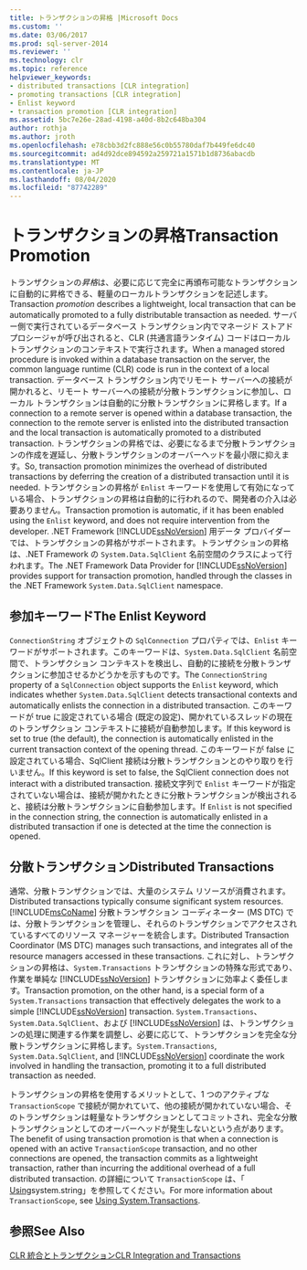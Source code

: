 ```yaml
---
title: トランザクションの昇格 |Microsoft Docs
ms.custom: ''
ms.date: 03/06/2017
ms.prod: sql-server-2014
ms.reviewer: ''
ms.technology: clr
ms.topic: reference
helpviewer_keywords:
- distributed transactions [CLR integration]
- promoting transactions [CLR integration]
- Enlist keyword
- transaction promotion [CLR integration]
ms.assetid: 5bc7e26e-28ad-4198-a40d-8b2c648ba304
author: rothja
ms.author: jroth
ms.openlocfilehash: e78cbb3d2fc888e56c0b55780daf7b449fe6dc40
ms.sourcegitcommit: ad4d92dce894592a259721a1571b1d8736abacdb
ms.translationtype: MT
ms.contentlocale: ja-JP
ms.lasthandoff: 08/04/2020
ms.locfileid: "87742289"
---
```

# <a name="transaction-promotion"></a><span data-ttu-id="f1a5a-102">トランザクションの昇格</span><span class="sxs-lookup"><span data-stu-id="f1a5a-102">Transaction Promotion</span></span>
  <span data-ttu-id="f1a5a-103">トランザクションの*昇格*は、必要に応じて完全に再頒布可能なトランザクションに自動的に昇格できる、軽量のローカルトランザクションを記述します。</span><span class="sxs-lookup"><span data-stu-id="f1a5a-103">Transaction *promotion* describes a lightweight, local transaction that can be automatically promoted to a fully distributable transaction as needed.</span></span> <span data-ttu-id="f1a5a-104">サーバー側で実行されているデータベース トランザクション内でマネージド ストアド プロシージャが呼び出されると、CLR (共通言語ランタイム) コードはローカル トランザクションのコンテキストで実行されます。</span><span class="sxs-lookup"><span data-stu-id="f1a5a-104">When a managed stored procedure is invoked within a database transaction on the server, the common language runtime (CLR) code is run in the context of a local transaction.</span></span>  <span data-ttu-id="f1a5a-105">データベース トランザクション内でリモート サーバーへの接続が開かれると、リモート サーバーへの接続が分散トランザクションに参加し、ローカル トランザクションは自動的に分散トランザクションに昇格します。</span><span class="sxs-lookup"><span data-stu-id="f1a5a-105">If a connection to a remote server is opened within a database transaction, the connection to the remote server is enlisted into the distributed transaction and the local transaction is automatically promoted to a distributed transaction.</span></span> <span data-ttu-id="f1a5a-106">トランザクションの昇格では、必要になるまで分散トランザクションの作成を遅延し、分散トランザクションのオーバーヘッドを最小限に抑えます。</span><span class="sxs-lookup"><span data-stu-id="f1a5a-106">So, transaction promotion minimizes the overhead of distributed transactions by deferring the creation of a distributed transaction until it is needed.</span></span> <span data-ttu-id="f1a5a-107">トランザクションの昇格が `Enlist` キーワードを使用して有効になっている場合、トランザクションの昇格は自動的に行われるので、開発者の介入は必要ありません。</span><span class="sxs-lookup"><span data-stu-id="f1a5a-107">Transaction promotion is automatic, if it has been enabled using the `Enlist` keyword, and does not require intervention from the developer.</span></span> <span data-ttu-id="f1a5a-108">.NET Framework [!INCLUDE[ssNoVersion](../../includes/ssnoversion-md.md)] 用データ プロバイダーでは、トランザクションの昇格がサポートされます。トランザクションの昇格は、.NET Framework の `System.Data.SqlClient` 名前空間のクラスによって行われます。</span><span class="sxs-lookup"><span data-stu-id="f1a5a-108">The .NET Framework Data Provider for [!INCLUDE[ssNoVersion](../../includes/ssnoversion-md.md)] provides support for transaction promotion, handled through the classes in the .NET Framework `System.Data.SqlClient` namespace.</span></span>  
  
## <a name="the-enlist-keyword"></a><span data-ttu-id="f1a5a-109">参加キーワード</span><span class="sxs-lookup"><span data-stu-id="f1a5a-109">The Enlist Keyword</span></span>  
 <span data-ttu-id="f1a5a-110">`ConnectionString` オブジェクトの `SqlConnection` プロパティでは、`Enlist` キーワードがサポートされます。このキーワードは、`System.Data.SqlClient` 名前空間で、トランザクション コンテキストを検出し、自動的に接続を分散トランザクションに参加させるかどうかを示すものです。</span><span class="sxs-lookup"><span data-stu-id="f1a5a-110">The `ConnectionString` property of a `SqlConnection` object supports the `Enlist` keyword, which indicates whether `System.Data.SqlClient` detects transactional contexts and automatically enlists the connection in a distributed transaction.</span></span> <span data-ttu-id="f1a5a-111">このキーワードが true に設定されている場合 (既定の設定)、開かれているスレッドの現在のトランザクション コンテキストに接続が自動参加します。</span><span class="sxs-lookup"><span data-stu-id="f1a5a-111">If this keyword is set to true (the default), the connection is automatically enlisted in the current transaction context of the opening thread.</span></span> <span data-ttu-id="f1a5a-112">このキーワードが false に設定されている場合、SqlClient 接続は分散トランザクションとのやり取りを行いません。</span><span class="sxs-lookup"><span data-stu-id="f1a5a-112">If this keyword is set to false, the SqlClient connection does not interact with a distributed transaction.</span></span> <span data-ttu-id="f1a5a-113">接続文字列で `Enlist` キーワードが指定されていない場合は、接続が開かれたときに分散トランザクションが検出されると、接続は分散トランザクションに自動参加します。</span><span class="sxs-lookup"><span data-stu-id="f1a5a-113">If `Enlist` is not specified in the connection string, the connection is automatically enlisted in a distributed transaction if one is detected at the time the connection is opened.</span></span>  
  
## <a name="distributed-transactions"></a><span data-ttu-id="f1a5a-114">分散トランザクション</span><span class="sxs-lookup"><span data-stu-id="f1a5a-114">Distributed Transactions</span></span>  
 <span data-ttu-id="f1a5a-115">通常、分散トランザクションでは、大量のシステム リソースが消費されます。</span><span class="sxs-lookup"><span data-stu-id="f1a5a-115">Distributed transactions typically consume significant system resources.</span></span> [!INCLUDE[msCoName](../../includes/msconame-md.md)] <span data-ttu-id="f1a5a-116">分散トランザクション コーディネーター (MS DTC) では、分散トランザクションを管理し、それらのトランザクションでアクセスされているすべてのリソース マネージャーを統合します。</span><span class="sxs-lookup"><span data-stu-id="f1a5a-116">Distributed Transaction Coordinator (MS DTC) manages such transactions, and integrates all of the resource managers accessed in these transactions.</span></span> <span data-ttu-id="f1a5a-117">これに対し、トランザクションの昇格は、`System.Transactions` トランザクションの特殊な形式であり、作業を単純な [!INCLUDE[ssNoVersion](../../includes/ssnoversion-md.md)] トランザクションに効率よく委任します。</span><span class="sxs-lookup"><span data-stu-id="f1a5a-117">Transaction promotion, on the other hand, is a special form of a `System.Transactions` transaction that effectively delegates the work to a simple [!INCLUDE[ssNoVersion](../../includes/ssnoversion-md.md)] transaction.</span></span> <span data-ttu-id="f1a5a-118">`System.Transactions`、`System.Data.SqlClient`、および [!INCLUDE[ssNoVersion](../../includes/ssnoversion-md.md)] は、トランザクションの処理に関連する作業を調整し、必要に応じて、トランザクションを完全な分散トランザクションに昇格します。</span><span class="sxs-lookup"><span data-stu-id="f1a5a-118">`System.Transactions`, `System.Data.SqlClient`, and [!INCLUDE[ssNoVersion](../../includes/ssnoversion-md.md)] coordinate the work involved in handling the transaction, promoting it to a full distributed transaction as needed.</span></span>  
  
 <span data-ttu-id="f1a5a-119">トランザクションの昇格を使用するメリットとして、1 つのアクティブな `TransactionScope` で接続が開かれていて、他の接続が開かれていない場合、そのトランザクションは軽量なトランザクションとしてコミットされ、完全な分散トランザクションとしてのオーバーヘッドが発生しないという点があります。</span><span class="sxs-lookup"><span data-stu-id="f1a5a-119">The benefit of using transaction promotion is that when a connection is opened with an active `TransactionScope` transaction, and no other connections are opened, the transaction commits as a lightweight transaction, rather than incurring the additional overhead of a full distributed transaction.</span></span> <span data-ttu-id="f1a5a-120">の詳細について `TransactionScope` は、「 [Using](../native-client-ole-db-transactions/transactions.md)system.string」を参照してください。</span><span class="sxs-lookup"><span data-stu-id="f1a5a-120">For more information about `TransactionScope`, see [Using System.Transactions](../native-client-ole-db-transactions/transactions.md).</span></span>  
  
## <a name="see-also"></a><span data-ttu-id="f1a5a-121">参照</span><span class="sxs-lookup"><span data-stu-id="f1a5a-121">See Also</span></span>  
 [<span data-ttu-id="f1a5a-122">CLR 統合とトランザクション</span><span class="sxs-lookup"><span data-stu-id="f1a5a-122">CLR Integration and Transactions</span></span>](clr-integration-and-transactions.md)  
  
  
